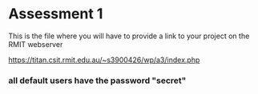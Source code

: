 # Assessment 1
This is the file where you will have to provide a link to your project on the RMIT webserver

https://titan.csit.rmit.edu.au/~s3900426/wp/a3/index.php

### all default users have the password "secret"